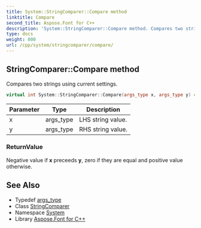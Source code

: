 ```yaml
---
title: System::StringComparer::Compare method
linktitle: Compare
second_title: Aspose.Font for C++
description: 'System::StringComparer::Compare method. Compares two strings using current settings in C++.'
type: docs
weight: 800
url: /cpp/system/stringcomparer/compare/
---
```

## StringComparer::Compare method


Compares two strings using current settings.

```cpp
virtual int System::StringComparer::Compare(args_type x, args_type y) const override
```


| Parameter | Type | Description |
| --- | --- | --- |
| x | args_type | LHS string value. |
| y | args_type | RHS string value. |

### ReturnValue

Negative value if **x** preceeds **y**, zero if they are equal and positive value otherwise.

## See Also

* Typedef [args_type](../args_type/)
* Class [StringComparer](../)
* Namespace [System](../../)
* Library [Aspose.Font for C++](../../../)
